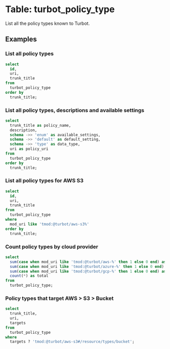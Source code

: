 # Table: turbot_policy_type

List all the policy types known to Turbot.

## Examples

### List all policy types

```sql
select
  id,
  uri,
  trunk_title
from
  turbot_policy_type
order by
  trunk_title;
```

### List all policy types, descriptions and available settings

```sql
select
  trunk_title as policy_name,
  description,
  schema ->> 'enum' as available_settings,
  schema ->> 'default' as default_setting,  
  schema ->> 'type' as data_type,
  uri as policy_uri
from
  turbot_policy_type
order by
  trunk_title;
```

### List all policy types for AWS S3

```sql
select
  id,
  uri,
  trunk_title
from
  turbot_policy_type
where
  mod_uri like 'tmod:@turbot/aws-s3%'
order by
  trunk_title;
```

### Count policy types by cloud provider

```sql
select
  sum(case when mod_uri like 'tmod:@turbot/aws-%' then 1 else 0 end) as aws,
  sum(case when mod_uri like 'tmod:@turbot/azure-%' then 1 else 0 end) as azure,
  sum(case when mod_uri like 'tmod:@turbot/gcp-%' then 1 else 0 end) as gcp,
  count(*) as total
from
  turbot_policy_type;
```

### Policy types that target AWS > S3 > Bucket

```sql
select
  trunk_title,
  uri,
  targets
from
  turbot_policy_type
where
  targets ? 'tmod:@turbot/aws-s3#/resource/types/bucket';
```
